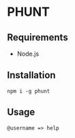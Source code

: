 # PHUNT


## Requirements

- Node.js

## Installation

```cli
npm i -g phunt
```


## Usage

```cli
@username => help
```
